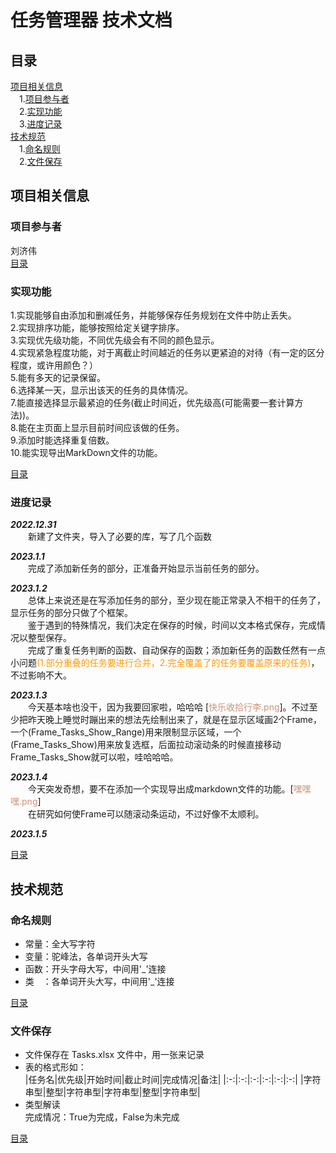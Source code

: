 # 任务管理器 技术文档
## 目录
[项目相关信息](#项目相关信息)<br>
&emsp;1.[项目参与者](#项目参与者)<br>
&emsp;2.[实现功能](#实现功能)<br>
&emsp;3.[进度记录](#进度记录)<br>
[技术规范](#技术规范)<br>
&emsp;1.[命名规则](#命名规则)<br>
&emsp;2.[文件保存](#文件保存)<br>


## 项目相关信息
### 项目参与者
刘济伟<br>
[目录](#目录)<br>

### 实现功能
1.实现能够自由添加和删减任务，并能够保存任务规划在文件中防止丢失。<br>
2.实现排序功能，能够按照给定关键字排序。<br>
3.实现优先级功能，不同优先级会有不同的颜色显示。<br>
4.实现紧急程度功能，对于离截止时间越近的任务以更紧迫的对待（有一定的区分程度，或许用颜色？）<br>
5.能有多天的记录保留。<br>
6.选择某一天，显示出该天的任务的具体情况。<br>
7.能直接选择显示最紧迫的任务(截止时间近，优先级高(可能需要一套计算方法))。<br>
8.能在主页面上显示目前时间应该做的任务。<br>
9.添加时能选择重复倍数。<br>
10.能实现导出MarkDown文件的功能。<br>

[目录](#目录)<br>

### 进度记录
***2022.12.31*** <br>
&emsp;&emsp;新建了文件夹，导入了必要的库，写了几个函数<br>

***2023.1.1*** <br>
&emsp;&emsp;完成了添加新任务的部分，正准备开始显示当前任务的部分。<br>

***2023.1.2*** <br>
&emsp;&emsp;总体上来说还是在写添加任务的部分，至少现在能正常录入不相干的任务了，显示任务的部分只做了个框架。<br>
&emsp;&emsp;鉴于遇到的特殊情况，我们决定在保存的时候，时间以文本格式保存，完成情况以整型保存。<br>
&emsp;&emsp;完成了重复任务判断的函数、自动保存的函数；添加新任务的函数任然有一点小问题<font color=#ff9900>(1.部分重叠的任务要进行合并，2.完全覆盖了的任务要覆盖原来的任务)</font>，不过影响不大。<br>

***2023.1.3***<br>
&emsp;&emsp;今天基本啥也没干，因为我要回家啦，哈哈哈 [<font color=#ce9178>快乐收拾行李.png</font>]。不过至少把昨天晚上睡觉时蹦出来的想法先绘制出来了，就是在显示区域画2个Frame，一个(Frame_Tasks_Show_Range)用来限制显示区域，一个(Frame_Tasks_Show)用来放复选框，后面拉动滚动条的时候直接移动Frame_Tasks_Show就可以啦，哇哈哈哈。<br>

***2023.1.4***<br>
&emsp;&emsp;今天突发奇想，要不在添加一个实现导出成markdown文件的功能。[<font color=#ce9178>嘿嘿嘿.png</font>]<br>
&emsp;&emsp;在研究如何使Frame可以随滚动条运动，不过好像不太顺利。<br>

***2023.1.5***<br>




[目录](#目录)<br>

## 技术规范
### 命名规则
* 常量：全大写字符<br>
* 变量：驼峰法，各单词开头大写<br>
* 函数：开头字母大写，中间用'\_'连接<br>
* 类&emsp;：各单词开头大写，中间用'\_'连接<br>

[目录](#目录)<br>

### 文件保存
* 文件保存在 Tasks.xlsx 文件中，用一张来记录
* 表的格式形如：<br>
    |任务名|优先级|开始时间|截止时间|完成情况|备注|
    |:-:|:-:|:-:|:-:|:-:|:-:|
    |字符串型|整型|字符串型|字符串型|整型|字符串型|
* 类型解读<br>
    完成情况：True为完成，False为未完成<br>

[目录](#目录)<br>